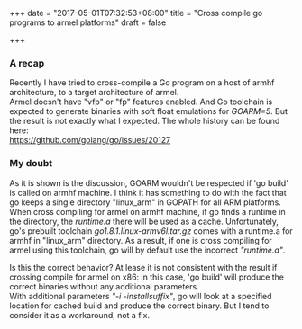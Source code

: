 +++
date = "2017-05-01T07:32:53+08:00"
title = "Cross compile go programs to armel platforms"
draft = false

+++
### A recap
Recently I have tried to cross-compile a Go program on a host of armhf architecture, to a target architecture of armel.  
Armel doesn't have "vfp" or "fp" features enabled. And Go toolchain is expected to generate
binaries with soft float emulations for _GOARM=5_.
But the result is not exactly what I expected.
The whole history can be found here:  
https://github.com/golang/go/issues/20127

### My doubt
As it is shown is the discussion, GOARM wouldn't be respected if 'go build' is called on armhf machine.
I think it has something to do with the fact that go keeps a single directory "linux_arm" in GOPATH for all ARM platforms.
When cross compiling for armel on armhf machine, if go finds a runtime in the directory, the _runtime.a_ there will be used as a cache.
Unfortunately, go's prebuilt toolchain _go1.8.1.linux-armv6l.tar.gz_ comes with a runtime.a for armhf in "linux_arm" directory.
As a result, if one is cross compiling for armel using this toolchain, go will by default use the incorrect _"runtime.a"_.  

Is this the correct behavior? At lease it is not consistent with the result if crossing compile for armel on x86: in this case, 'go build'
will produce the correct binaries without any additional parameters.  
With additional parameters _"-i -installsuffix"_, go will look at a specified location for cached build and produce the correct binary.
But I tend to consider it as a workaround, not a fix.

